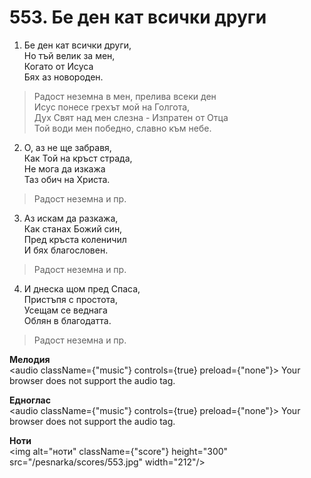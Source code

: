 # 553. Бе ден кат всички други

1. Бе ден кат всички други,  
Но тъй велик за мен,  
Когато от Исуса  
Бях аз новороден.  

> Радост неземна в мен, прелива всеки ден  
> Исус понесе грехът мой на Голгота,  
> Дух Свят над мен слезна - Изпратен от Отца  
> Той води мен победно, славно към небе.  

2. О, аз не ще забравя,  
Как Той на кръст страда,  
Не мога да изкажа  
Таз обич на Христа.  

> Радост неземна и пр.  

3. Аз искам да разкажа,  
Как станах Божий син,  
Пред кръста коленичил  
И бях благословен.  

> Радост неземна и пр.  

4. И днеска щом пред Спаса,  
Пристъпя с простота,  
Усещам се веднага  
Облян в благодатта.  

> Радост неземна и пр.

**Мелодия**  
<audio className={"music"} controls={true} preload={"none"}>
    <source src="/pesnarka/mp3/553.mp3" type="audio/mpeg"/>
    Your browser does not support the audio tag.
</audio>

**Едноглас**  
<audio className={"music"} controls={true} preload={"none"}>
    <source src="/pesnarka/transp/553.mp3" type="audio/mpeg"/>
    Your browser does not support the audio tag.
</audio>

**Ноти**  
<img alt="ноти" className={"score"} height="300" src="/pesnarka/scores/553.jpg" width="212"/>
